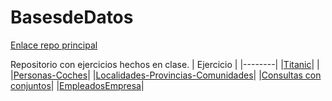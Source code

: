 # BasesdeDatos


   [Enlace repo principal](https://github.com/MateoCarballo/Principal)

Repositorio con ejercicios hechos en clase. 
| Ejercicio | 
|--------|
|[Titanic](https://github.com/MateoCarballo/EjercicioTitanic)| |
|[Personas-Coches](https://github.com/MateoCarballo/Personas-Coches)|
|[Localidades-Provincias-Comunidades](https://github.com/MateoCarballo/Ejercicio-localidades-provincias-comunidades)|
|[Consultas con conjuntos](https://github.com/MateoCarballo/ConsultasConjuntos)|
|[EmpleadosEmpresa](https://github.com/MateoCarballo/EmpleadosEmpresa)|  
  
